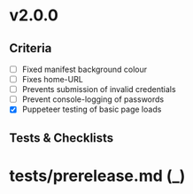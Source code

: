 
# v2.0.0

## Criteria

- [ ] Fixed manifest background colour
- [ ] Fixes home-URL
- [ ] Prevents submission of invalid credentials
- [ ] Prevent console-logging of passwords
- [x] Puppeteer testing of basic page loads

## Tests & Checklists

# tests/prerelease.md (_)
